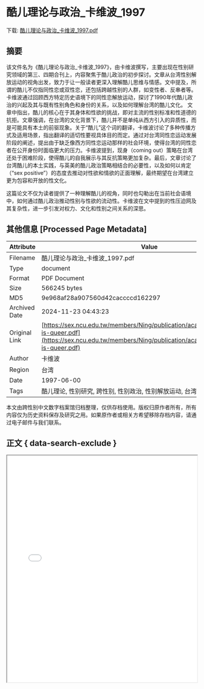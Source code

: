 # 酷儿理论与政治_卡维波_1997

<!-- tcd_download_link -->
下载: <a href="酷儿理论与政治_卡维波_1997.pdf" download>酷儿理论与政治_卡维波_1997.pdf</a>
<!-- tcd_download_link_end -->

## 摘要

<!-- tcd_abstract -->
该文件名为《酷儿理论与政治_卡维波_1997》，由卡维波撰写，主要出现在性别研究领域的第三、四期合刊上，内容聚焦于酷儿政治的初步探讨。文章从台湾性别解放运动的视角出发，致力于让一般读者更深入理解酷儿思维与情感。文中提及，所谓的酷儿不仅指同性恋或双性恋，还包括跨越性别的人群，如变性者、反串者等。卡维波通过回顾西方特定历史语境下的同性恋解放运动，探讨了1990年代酷儿政治的兴起及其与既有性别角色和身份的关系，以及如何理解台湾的酷儿文化。 文章中指出，酷儿的核心在于其身体和性欲的挑战，即对主流的性别标准和性道德的抗拒。文章强调，在台湾的文化背景下，酷儿并不是单纯从西方引入的异质性，而是可能具有本土的前驱现象。关于“酷儿”这个词的翻译，卡维波讨论了多种传播方式及适用场景，指出翻译的适切性要视具体目的而定。通过对台湾同性恋运动发展阶段的阐述，提出由于缺乏像西方同性恋运动那样的社会环境，使得台湾的同性恋者在公开身份时面临更大的压力。卡维波提到，现身（coming out）策略在台湾还处于困难阶段，使得酷儿的自我展示与其反抗策略更加复杂。最后，文章讨论了台湾酷儿的本土实践，与英美的酷儿政治策略相结合的必要性，以及如何以肯定（“sex positive”）的态度去推动对性欲和情欲的正面理解，最终期望在台湾建立更为包容和开放的性文化。 

这篇论文不仅为读者提供了一种理解酷儿的视角，同时也勾勒出在当前社会语境中，如何通过酷儿政治推动性别与性欲的流动性。卡维波在文中提到的性压迫网及其复杂性，进一步引发对权力、文化和性别之间关系的深思。

<!-- tcd_abstract_end -->

## 其他信息 [Processed Page Metadata]

| Attribute       | Value                                  |
|-----------------|----------------------------------------|
| Filename        | 酷儿理论与政治_卡维波_1997.pdf                             |
| Type            | document                                 |
| Format          | PDF Document                               |
| Size            | 566245 bytes                           |
| MD5             | 9e968af28a907560d42caccccd162297                                  |
| Archived Date   | 2024-11-23 04:43:23                             |
| Original Link   | [https://sex.ncu.edu.tw/members/Ning/publication/academic/papers/what-is-queer.pdf](https://sex.ncu.edu.tw/members/Ning/publication/academic/papers/what-is-queer.pdf)                         |
| Author          | 卡维波                               |
| Region          | 台湾                               |
| Date            | 1997-06-00                                 |
| Tags            | 酷儿理论, 性别研究, 跨性别, 性别政治, 性别解放运动, 台湾文化, 社会运动                                 |

本文由跨性别中文数字档案馆归档整理，仅供存档使用。版权归原作者所有，所有内容仅为历史资料保存及研究之用。如果原作者或相关方希望移除存档内容，请通过电子邮件与我们联系。

## 正文 { data-search-exclude }

<!-- tcd_main_text -->
<iframe src="../酷儿理论与政治_卡维波_1997.pdf" width="100%" height="600px">
    <p>无法显示PDF，请下载查看。</p>
</iframe>
<!-- tcd_main_text_end -->

